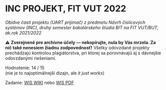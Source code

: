 # INC PROJEKT, FIT VUT 2022

*Obidve časti projektu (UART prijímač) z predmetu Návrh číslicových systémov (INC), druhý semester bakalárskeho štúdia BIT na FIT VUT/BUT, ak.rok 2021/2022*

⚠️ **Zverejnené pre archívne účely — nekopírujte, nula by Vás mrzela. Za nič také nenesiem žiadnu zodpovednosť!** Všetky odovzdané projekty prechádzajú kontrolou plagiátorstva, pri ktorej sa porovnávajú aj s dávnejšie odovzdanými riešeniami.
<br>

Hodnotenie: 14 / 15<br>
(nie je to najoptimálnejší dizajn, ale *it just works*)

Zadanie: [WIS WIKI](https://wis.fit.vutbr.cz/FIT/st/cwk.php.cs?title=Projekt&csid=773564&id=14668) nebo [WIS PDF](https://wis.fit.vutbr.cz/FIT/st/cfs.php/course/INC-IT/projects/zadani.pdf)
